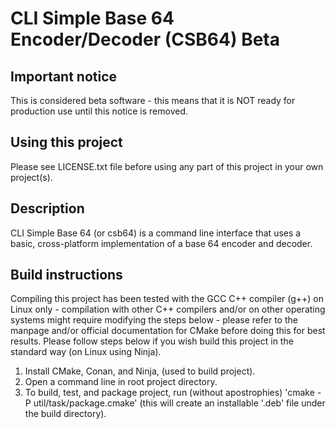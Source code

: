 # CLI Simple Base 64 Encoder/Decoder (CSB64) Beta

## Important notice
This is considered beta software - this means that it is NOT ready for production use until this notice is removed.

## Using this project
Please see LICENSE.txt file before using any part of this project in your own project(s).

## Description
CLI Simple Base 64 (or csb64) is a command line interface that uses a basic, cross-platform implementation of a base 64 encoder and decoder.

## Build instructions
Compiling this project has been tested with the GCC C++ compiler (g++) on Linux only - compilation with other C++ compilers and/or on other operating systems might require modifying the steps below - please refer to the manpage and/or official documentation for CMake before doing this for best results. Please follow steps below if you wish build this project in the standard way (on Linux using Ninja).

1. Install CMake, Conan, and Ninja, (used to build project).
2. Open a command line in root project directory.
3. To build, test, and package project, run (without apostrophies) 'cmake -P util/task/package.cmake' (this will create an installable '.deb' file under the build directory).